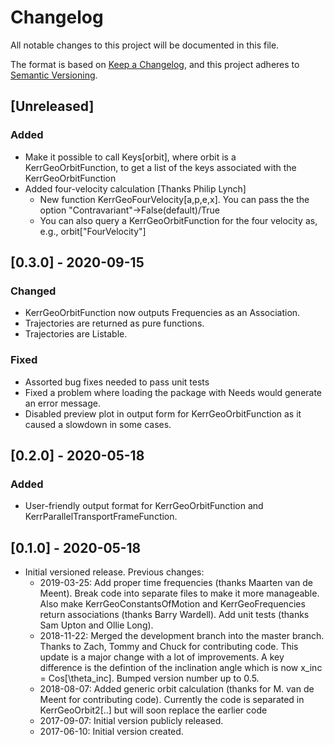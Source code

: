 # Changelog

All notable changes to this project will be documented in this file.

The format is based on [Keep a Changelog](https://keepachangelog.com/en/1.0.0/),
and this project adheres to [Semantic Versioning](https://semver.org/spec/v2.0.0.html).

## [Unreleased]

### Added
 - Make it possible to call Keys[orbit], where orbit is a KerrGeoOrbitFunction, to get a list of the keys associated with the KerrGeoOrbitFunction
 - Added four-velocity calculation [Thanks Philip Lynch]
     - New function KerrGeoFourVelocity[a,p,e,x]. You can pass the the option "Contravariant"->False(default)/True
	 - You can also query a KerrGeoOrbitFunction for the four velocity as, e.g., orbit["FourVelocity"]

## [0.3.0] - 2020-09-15

### Changed
 - KerrGeoOrbitFunction now outputs Frequencies as an Association.
 - Trajectories are returned as pure functions.
 - Trajectories are Listable.

### Fixed
 - Assorted bug fixes needed to pass unit tests
 - Fixed a problem where loading the package with Needs would generate an error message.
 - Disabled preview plot in output form for KerrGeoOrbitFunction as it caused a slowdown in some cases.

## [0.2.0] - 2020-05-18

### Added
 - User-friendly output format for KerrGeoOrbitFunction and KerrParallelTransportFrameFunction.


## [0.1.0] - 2020-05-18
 - Initial versioned release. Previous changes:
   - 2019-03-25: Add proper time frequencies (thanks Maarten van de Meent). Break code into separate files to make it more manageable. Also make KerrGeoConstantsOfMotion and KerrGeoFrequencies return associations (thanks Barry Wardell). Add unit tests (thanks Sam Upton and Ollie Long).
   - 2018-11-22: Merged the development branch into the master branch. Thanks to Zach, Tommy and Chuck for contributing code. This update is a major change with a lot of improvements. A key difference is the defintion of the inclination angle which is now x_inc = Cos[\theta_inc]. Bumped version number up to 0.5.
   - 2018-08-07: Added generic orbit calculation (thanks for M. van de Meent for contributing code). Currently the code is separated in KerrGeoOrbit2[..] but will soon replace the earlier code
   - 2017-09-07: Initial version publicly released.
   - 2017-06-10: Initial version created.



